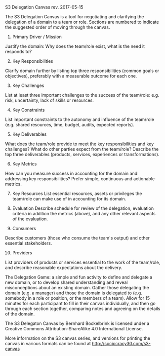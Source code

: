 S3 Delegation Canvas
rev. 2017-05-15

The S3 Delegation Canvas is a tool for negotiating and clarifying the delegation of a domain to a team or role. Sections are numbered to indicate the suggested order of moving through the canvas.


1. Primary Driver / Mission

Justify the domain: Why does the team/role exist, what is the need it responds to?

2. Key Responsibilities

Clarify domain further by listing top three responsibilities (common goals or objectives), preferably with a measurable outcome for each one.

3. Key Challenges

List at least three important challenges to the success of the team/role: e.g. risk, uncertainty, lack of skills or resources.

4. Key Constraints

List important constraints to the autonomy and influence of the team/role (e.g. shared resources, time, budget, audits, expected reports).

5. Key Deliverables

What does the team/role provide to meet the key responsibilities and key challenges? What do other parties expect from the team/role? Describe the top three deliverables (products, services, experiences or transformations). 

6. Key Metrics

How can you measure success in accounting for the domain and addressing key responsibilities? Prefer simple, continuous and actionable metrics.

7. Key Resources
List  essential resources, assets or privileges the team/role can make use of in accounting for its domain.

8. Evaluation
Describe schedule for review of the delegation, evaluation criteria in addition  the metrics (above), and any other relevant aspects of the evaluation.

9. Consumers

Describe customers (those who consume the team's output) and other essential stakeholders. 

10. Providers

List providers of products or services essential to the work of the team/role, and describe reasonable expectations about the delivery.


The Delegation Game: a simple and fun activity to define and delegate a new domain, or to develop shared understanding and reveal misconceptions about an existing domain. Gather those delegating the domain (e.g. a manager) and those the domain is delegated to (e.g. somebody in a role or position, or the members of a team). Allow for 15 minutes for each participant to fill in their canvas individually, and then go through each section together, comparing notes and agreeing on the details of the domain.

The S3 Delegaton Canvas by Bernhard Bockelbrink is licensed under a Creative Commons Attribution-ShareAlike 4.0 International License.  

More information on the S3 canvas series, and versions for printing the canvas in various formats can be found at http://sociocracy30.com/s3-canvas
